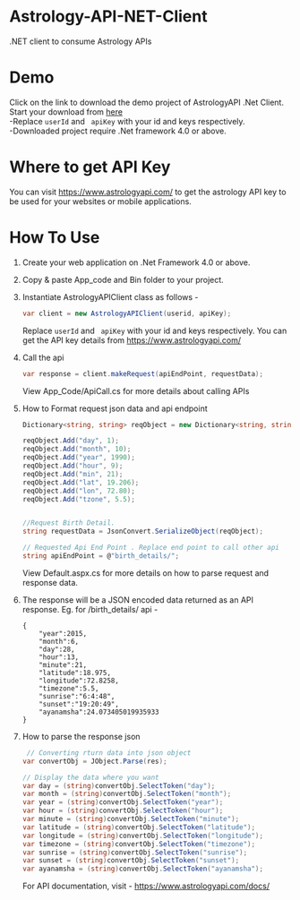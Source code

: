 # Astrology-API-NET-Client

.NET client to consume Astrology APIs

# Demo

Click on the link to download the demo project of AstrologyAPI .Net Client.<br />
Start your download from <a href="https://www.astrologyapi.com/developers/DotNetApiClient.zip">here</a> <br />
-Replace `userId` and ` apiKey` with your id and keys respectively.<br />
-Downloaded project require .Net framework 4.0 or above.

# Where to get API Key

You can visit https://www.astrologyapi.com/ to get the astrology API key to be used for your websites or mobile applications.

# How To Use

1. Create your web application on .Net Framework 4.0 or above.
2. Copy & paste App_code and Bin folder to your project.
3. Instantiate AstrologyAPIClient class as follows -

   ```C#
   var client = new AstrologyAPIClient(userid, apiKey);
   ```

   Replace `userId` and ` apiKey` with your id and keys respectively.
   You can get the API key details from https://www.astrologyapi.com/

4. Call the api

   ```C#
   var response = client.makeRequest(apiEndPoint, requestData);
   ```

   View App_Code/ApiCall.cs for more details about calling APIs

5. How to Format request json data and api endpoint

   ```C#
   Dictionary<string, string> reqObject = new Dictionary<string, string>();

   reqObject.Add("day", 1);
   reqObject.Add("month", 10);
   reqObject.Add("year", 1990);
   reqObject.Add("hour", 9);
   reqObject.Add("min", 21);
   reqObject.Add("lat", 19.206);
   reqObject.Add("lon", 72.80);
   reqObject.Add("tzone", 5.5);


   //Request Birth Detail.
   string requestData = JsonConvert.SerializeObject(reqObject);

   // Requested Api End Point . Replace end point to call other api
   string apiEndPoint = @"birth_details/";

   ```

   View Default.aspx.cs for more details on how to parse request and response data.

6. The response will be a JSON encoded data returned as an API response. Eg. for /birth_details/ api -

   ```JS
   {
       "year":2015,
       "month":6,
       "day":28,
       "hour":13,
       "minute":21,
       "latitude":18.975,
       "longitude":72.8258,
       "timezone":5.5,
       "sunrise":"6:4:48",
       "sunset":"19:20:49",
       "ayanamsha":24.073405019935933
   }
   ```

7. How to parse the response json

   ```C#
    // Converting rturn data into json object
   var convertObj = JObject.Parse(res);

   // Display the data where you want
   var day = (string)convertObj.SelectToken("day");
   var month = (string)convertObj.SelectToken("month");
   var year = (string)convertObj.SelectToken("year");
   var hour = (string)convertObj.SelectToken("hour");
   var minute = (string)convertObj.SelectToken("minute");
   var latitude = (string)convertObj.SelectToken("latitude");
   var longitude = (string)convertObj.SelectToken("longitude");
   var timezone = (string)convertObj.SelectToken("timezone");
   var sunrise = (string)convertObj.SelectToken("sunrise");
   var sunset = (string)convertObj.SelectToken("sunset");
   var ayanamsha = (string)convertObj.SelectToken("ayanamsha");
   ```

   For API documentation, visit - https://www.astrologyapi.com/docs/
